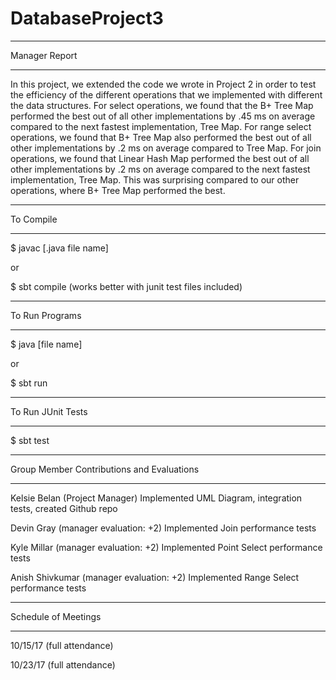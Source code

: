 # DatabaseProject3

________________________________________________________
Manager Report
________________________________________________________

In this project, we extended the code we wrote in Project 2 
in order to test the efficiency of the different operations
that we implemented with different the data structures.
For select operations, we found that the B+ Tree Map performed
the best out of all other implementations by .45 ms on average
compared to the next fastest implementation, Tree Map.
For range select operations, we found that B+ Tree Map also
performed the best out of all other implementations by
.2 ms on average compared to Tree Map. 
For join operations, we found that Linear Hash Map performed
the best out of all other implementations by .2 ms on average
compared to the next fastest implementation, Tree Map. This
was surprising compared to our other operations, where B+
Tree Map performed the best.


________________________________________________________
To Compile
________________________________________________________

$ javac [.java file name]

or

$ sbt compile (works better with junit test files included)

________________________________________________________
To Run Programs
________________________________________________________

$ java [file name]

or

$ sbt run

________________________________________________________
To Run JUnit Tests
________________________________________________________

$ sbt test


________________________________________________________
Group Member Contributions and Evaluations
________________________________________________________

Kelsie Belan (Project Manager)
Implemented UML Diagram, integration tests, created Github repo

Devin Gray (manager evaluation: +2)
Implemented Join performance tests

Kyle Millar (manager evaluation: +2)
Implemented Point Select performance tests 

Anish Shivkumar (manager evaluation: +2)
Implemented Range Select performance tests

________________________________________________________
Schedule of Meetings
________________________________________________________

10/15/17 (full attendance)

10/23/17 (full attendance)
